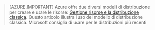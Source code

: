 <!-----HONumber=AcomDC_0218_2016-->
> [AZURE.IMPORTANT] Azure offre due diversi modelli di distribuzione per creare e usare le risorse:  [Gestione risorse e la distribuzione classica](../articles/resource-manager-deployment-model.md).  Questo articolo illustra l'uso del modello di distribuzione classica. Microsoft consiglia di usare per le distribuzioni più recenti